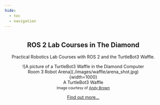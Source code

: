 ```yaml
---
hide:
  - toc 
  - navigation
---
```


<center>

# 

## ROS 2 Lab Courses in The Diamond

Practical Robotics Lab Courses with ROS 2 and the TurtleBot3 Waffle.

<figure markdown>
  ![A picture of a TurtleBot3 Waffle in the Diamond Computer Room 3 Robot Arena](./images/waffle/arena_shot.jpg){width=1000}
  <figcaption>A TurtleBot3 Waffle<br />
  <small>Image courtesy of <a href="https://www.andybrownphoto.co.uk/" target="_blank">Andy Brown</a></small></figcaption> 
</figure>

[Find out more...](./about/README.md)

</center>